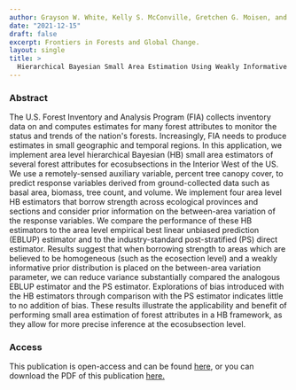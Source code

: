 ```yaml
---
author: Grayson W. White, Kelly S. McConville, Gretchen G. Moisen, and Tracey S. Frescino
date: "2021-12-15"
draft: false
excerpt: Frontiers in Forests and Global Change.
layout: single
title: >
  Hierarchical Bayesian Small Area Estimation Using Weakly Informative Priors in Ecologically Homogeneous Areas of the Interior Western Forests
---
```


### Abstract

The U.S. Forest Inventory and Analysis Program (FIA) collects inventory data on and computes estimates for many forest attributes to monitor the status and trends of the nation's forests. Increasingly, FIA needs to produce estimates in small geographic and temporal regions. In this application, we implement area level hierarchical Bayesian (HB) small area estimators of several forest attributes for ecosubsections in the Interior West of the US. We use a remotely-sensed auxiliary variable, percent tree canopy cover, to predict response variables derived from ground-collected data such as basal area, biomass, tree count, and volume. We implement four area level HB estimators that borrow strength across ecological provinces and sections and consider prior information on the between-area variation of the response variables. We compare the performance of these HB estimators to the area level empirical best linear unbiased prediction (EBLUP) estimator and to the industry-standard post-stratified (PS) direct estimator. Results suggest that when borrowing strength to areas which are believed to be homogeneous (such as the ecosection level) and a weakly informative prior distribution is placed on the between-area variation parameter, we can reduce variance substantially compared the analogous EBLUP estimator and the PS estimator. Explorations of bias introduced with the HB estimators through comparison with the PS estimator indicates little to no addition of bias. These results illustrate the applicability and benefit of performing small area estimation of forest attributes in a HB framework, as they allow for more precise inference at the ecosubsection level.

### Access

This publication is open-access and can be found [here](https://www.frontiersin.org/articles/10.3389/ffgc.2021.752911/), or you can download the PDF of this publication [here.](https://www.frontiersin.org/articles/10.3389/ffgc.2021.752911/pdf)

